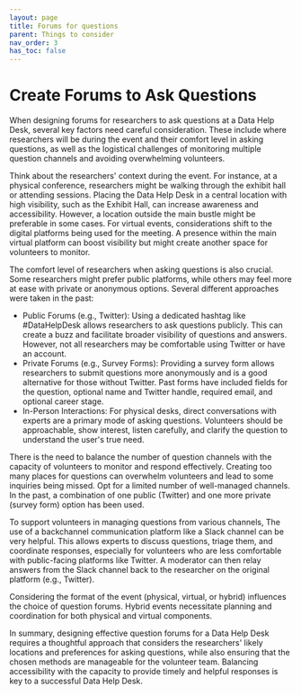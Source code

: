 ```yaml
---
layout: page
title: Forums for questions
parent: Things to consider
nav_order: 3
has_toc: false
---
```


# Create Forums to Ask Questions

When designing forums for researchers to ask questions at a Data Help Desk,
several key factors need careful consideration. These include where researchers
will be during the event and their comfort level in asking questions, as well as
the logistical challenges of monitoring multiple question channels and avoiding
overwhelming volunteers.

Think about the researchers' context during the event. For instance, at a
physical conference, researchers might be walking through the exhibit hall or
attending sessions. Placing the Data Help Desk in a central location with high
visibility, such as the Exhibit Hall, can increase awareness and accessibility.
However, a location outside the main bustle might be preferable in some cases.
For virtual events, considerations shift to the digital platforms being used for
the meeting. A presence within the main virtual platform can boost visibility
but might create another space for volunteers to monitor.

The comfort level of researchers when asking questions is also crucial. Some
researchers might prefer public platforms, while others may feel more at ease
with private or anonymous options. Several different approaches were taken in
the past:

-   Public Forums (e.g., Twitter): Using a dedicated hashtag like #DataHelpDesk
    allows researchers to ask questions publicly. This can create a buzz and
    facilitate broader visibility of questions and answers. However, not all
    researchers may be comfortable using Twitter or have an account.
-   Private Forums (e.g., Survey Forms): Providing a survey form allows
    researchers to submit questions more anonymously and is a good alternative
    for those without Twitter. Past forms have included fields for the question,
    optional name and Twitter handle, required email, and optional career stage.
-   In-Person Interactions: For physical desks, direct conversations with
    experts are a primary mode of asking questions. Volunteers should be
    approachable, show interest, listen carefully, and clarify the question to
    understand the user's true need.

There is the need to balance the number of question channels with the capacity
of volunteers to monitor and respond effectively. Creating too many places for
questions can overwhelm volunteers and lead to some inquiries being missed. Opt
for a limited number of well-managed channels. In the past, a combination of one
public (Twitter) and one more private (survey form) option has been used.

To support volunteers in managing questions from various channels, The use of a
backchannel communication platform like a Slack channel can be very helpful.
This allows experts to discuss questions, triage them, and coordinate responses,
especially for volunteers who are less comfortable with public-facing platforms
like Twitter. A moderator can then relay answers from the Slack channel back to
the researcher on the original platform (e.g., Twitter).

Considering the format of the event (physical, virtual, or hybrid) influences
the choice of question forums. Hybrid events necessitate planning and
coordination for both physical and virtual components.

In summary, designing effective question forums for a Data Help Desk requires a
thoughtful approach that considers the researchers' likely locations and
preferences for asking questions, while also ensuring that the chosen methods
are manageable for the volunteer team. Balancing accessibility with the capacity
to provide timely and helpful responses is key to a successful Data Help Desk.
